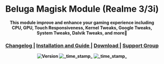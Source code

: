 <h1 align="center">Beluga Magisk Module (Realme 3/3i)</h1>


<div align="center">
  <strong>This module improve and enhance your gaming experience including CPU, GPU, Touch Responsiveness, Kernel Tweaks, Google Tweaks, System Tweaks, Dalvik Tweaks, and more🙂

<div align="center">
  <h3>
    <a href="https://github.com/AkasTKzume69/Beluga-Magisk-Module-Realme-3-3i/blob/master/changelog.md">
      Changelog
    </a>
    <span> | </span>
    <a href="https://github.com/AkasTKzume69/Beluga-Magisk-Module-Realme-3-3i/blob/master/installation.md">
      Installation and Guide
    </a>
    <span> | </span>
    <a href="https://sourceforge.net/projects/akastkzume-files/files/Beluga%20Magisk%20Module%20Realme%203-3i/">
      Download
    </a>
    <span> | </span>
    <a href="https://t.me/belugarealme3official">
      Support Group
    </a>
  </h3>
</div>

<div align="center">
  <!-- Latest Version -->
    <img src="https://img.shields.io/badge/Latest Version-3 Gen 1-green.svg?longCache=true&style=popout-square"
      alt="Version" />
  <!-- Last Updated -->
    <img src="https://img.shields.io/badge/Last Updated-December 13, 2022-blue.svg?longCache=true&style=flat-square"
      alt="_time_stamp_" />
  <!-- Minimum Magisk Version -->
    <img src="https://img.shields.io/badge/Minimum Magisk Version-23-red.svg?longCache=true&style=flat-square"
      alt="_time_stamp_" /></div>
